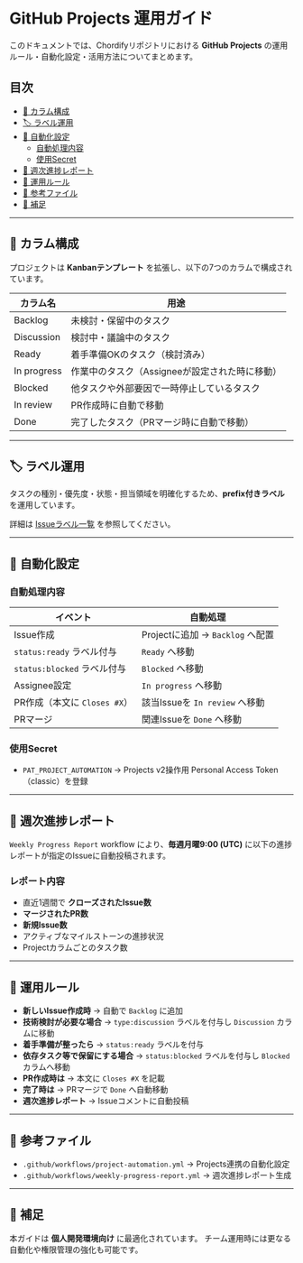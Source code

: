 # GitHub Projects 運用ガイド

このドキュメントでは、Chordifyリポジトリにおける **GitHub Projects** の運用ルール・自動化設定・活用方法についてまとめます。

## 目次
- [📌 カラム構成](#-カラム構成)
- [🏷️ ラベル運用](#-ラベル運用)
- [🤖 自動化設定](#-自動化設定)
  - [自動処理内容](#自動処理内容)
  - [使用Secret](#使用secret)
- [📅 週次進捗レポート](#-週次進捗レポート)
- [🚀 運用ルール](#-運用ルール)
- [📄 参考ファイル](#-参考ファイル)
- [🙌 補足](#-補足)

---

## 📌 カラム構成

プロジェクトは **Kanbanテンプレート** を拡張し、以下の7つのカラムで構成されています。

| カラム名       | 用途                                           |
|------------|--------------------------------------------------|
| Backlog   | 未検討・保留中のタスク                             |
| Discussion | 検討中・議論中のタスク                             |
| Ready     | 着手準備OKのタスク（検討済み）                     |
| In progress | 作業中のタスク（Assigneeが設定された時に移動）    |
| Blocked   | 他タスクや外部要因で一時停止しているタスク         |
| In review | PR作成時に自動で移動                               |
| Done      | 完了したタスク（PRマージ時に自動で移動）           |

---

## 🏷️ ラベル運用

タスクの種別・優先度・状態・担当領域を明確化するため、**prefix付きラベル** を運用しています。

詳細は [Issueラベル一覧](./09_labels.md) を参照してください。

---

## 🤖 自動化設定

### 自動処理内容

| イベント | 自動処理 |
|---------|------------------------------------------------------------|
| Issue作成 | Projectに追加 → `Backlog` へ配置 |
| `status:ready` ラベル付与 | `Ready` へ移動 |
| `status:blocked` ラベル付与 | `Blocked` へ移動 |
| Assignee設定 | `In progress` へ移動 |
| PR作成（本文に `Closes #X`） | 該当Issueを `In review` へ移動 |
| PRマージ | 関連Issueを `Done` へ移動 |

### 使用Secret

- `PAT_PROJECT_AUTOMATION`
  → Projects v2操作用 Personal Access Token（classic）を登録

---

## 📅 週次進捗レポート

`Weekly Progress Report` workflow により、**毎週月曜9:00 (UTC)** に以下の進捗レポートが指定のIssueに自動投稿されます。

### レポート内容

- 直近1週間で **クローズされたIssue数**
- **マージされたPR数**
- **新規Issue数**
- アクティブなマイルストーンの進捗状況
- Projectカラムごとのタスク数

---

## 🚀 運用ルール

- **新しいIssue作成時** → 自動で `Backlog` に追加
- **技術検討が必要な場合** → `type:discussion` ラベルを付与し `Discussion` カラムに移動
- **着手準備が整ったら** → `status:ready` ラベルを付与
- **依存タスク等で保留にする場合** → `status:blocked` ラベルを付与し `Blocked` カラムへ移動
- **PR作成時は** → 本文に `Closes #X` を記載
- **完了時は** → PRマージで `Done` へ自動移動
- **週次進捗レポート** → Issueコメントに自動投稿

---

## 📄 参考ファイル

- `.github/workflows/project-automation.yml`
  → Projects連携の自動化設定
- `.github/workflows/weekly-progress-report.yml`
  → 週次進捗レポート生成

---

## 🙌 補足

本ガイドは **個人開発環境向け** に最適化されています。
チーム運用時には更なる自動化や権限管理の強化も可能です。
